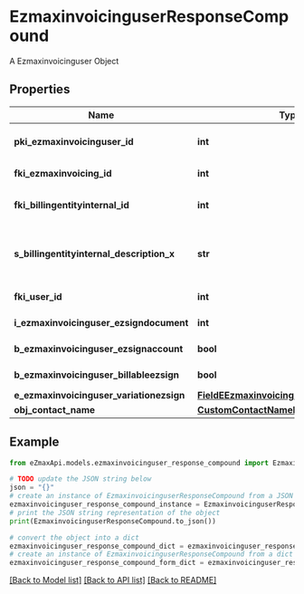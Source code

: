 # EzmaxinvoicinguserResponseCompound

A Ezmaxinvoicinguser Object

## Properties

Name | Type | Description | Notes
------------ | ------------- | ------------- | -------------
**pki_ezmaxinvoicinguser_id** | **int** | The unique ID of the Ezmaxinvoicinguser | [optional] 
**fki_ezmaxinvoicing_id** | **int** | The unique ID of the Ezmaxinvoicing | [optional] 
**fki_billingentityinternal_id** | **int** | The unique ID of the Billingentityinternal. | 
**s_billingentityinternal_description_x** | **str** | The description of the Billingentityinternal in the language of the requester | 
**fki_user_id** | **int** | The unique ID of the User | 
**i_ezmaxinvoicinguser_ezsigndocument** | **int** | The number of ezsign documents | 
**b_ezmaxinvoicinguser_ezsignaccount** | **bool** | Whether there is an eZsign account | 
**b_ezmaxinvoicinguser_billableezsign** | **bool** | Whether it is billable for eZsign | 
**e_ezmaxinvoicinguser_variationezsign** | [**FieldEEzmaxinvoicinguserVariationezsign**](FieldEEzmaxinvoicinguserVariationezsign.md) |  | 
**obj_contact_name** | [**CustomContactNameResponse**](CustomContactNameResponse.md) |  | 

## Example

```python
from eZmaxApi.models.ezmaxinvoicinguser_response_compound import EzmaxinvoicinguserResponseCompound

# TODO update the JSON string below
json = "{}"
# create an instance of EzmaxinvoicinguserResponseCompound from a JSON string
ezmaxinvoicinguser_response_compound_instance = EzmaxinvoicinguserResponseCompound.from_json(json)
# print the JSON string representation of the object
print(EzmaxinvoicinguserResponseCompound.to_json())

# convert the object into a dict
ezmaxinvoicinguser_response_compound_dict = ezmaxinvoicinguser_response_compound_instance.to_dict()
# create an instance of EzmaxinvoicinguserResponseCompound from a dict
ezmaxinvoicinguser_response_compound_form_dict = ezmaxinvoicinguser_response_compound.from_dict(ezmaxinvoicinguser_response_compound_dict)
```
[[Back to Model list]](../README.md#documentation-for-models) [[Back to API list]](../README.md#documentation-for-api-endpoints) [[Back to README]](../README.md)



